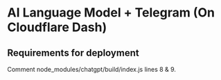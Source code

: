 # AI Language Model + Telegram (On Cloudflare Dash)

## Requirements for deployment

Comment node_modules/chatgpt/build/index.js lines 8 & 9.